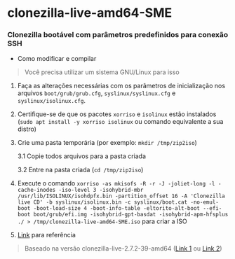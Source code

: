 # clonezilla-live-amd64-SME
 
### Clonezilla bootável com parâmetros predefinidos para conexão SSH

- Como modificar e compilar

> Você precisa utilizar um sistema GNU/Linux para isso

1. Faça as alterações necessárias com os parâmetros de inicialização nos arquivos ```boot/grub/grub.cfg```, ```syslinux/syslinux.cfg``` e ```syslinux/isolinux.cfg```.

2. Certifique-se de que os pacotes ```xorriso``` e ```isolinux``` estão instalados (```sudo apt install -y xorriso isolinux``` ou comando equivalente a sua distro)

3. Crie uma pasta temporária (por exemplo: ```mkdir /tmp/zip2iso```)

   3.1 Copie todos arquivos para a pasta criada
   
   3.2 Entre na pasta criada (```cd /tmp/zip2iso```)

4. Execute o comando ```xorriso -as mkisofs -R -r -J -joliet-long -l -cache-inodes -iso-level 3 -isohybrid-mbr /usr/lib/ISOLINUX/isohdpfx.bin -partition_offset 16 -A 'Clonezilla live CD' -b syslinux/isolinux.bin -c syslinux/boot.cat -no-emul-boot -boot-load-size 4 -boot-info-table -eltorito-alt-boot --efi-boot boot/grub/efi.img -isohybrid-gpt-basdat -isohybrid-apm-hfsplus ./ > /tmp/clonezilla-live-amd64-SME.iso``` para criar a ISO

5. [Link](https://drbl.org/faq/fine-print.php?path=./2_System/87_create_clonezilla_iso_from_zip.faq#87_create_clonezilla_iso_from_zip.faq) para referência

> Baseado na versão clonezilla-live-2.7.2-39-amd64 ([Link 1](https://osdn.net/projects/clonezilla/downloads/75295/clonezilla-live-2.7.2-39-amd64.zip/) ou [Link 2](https://sourceforge.net/projects/clonezilla/files/clonezilla_live_stable/2.7.2-39/clonezilla-live-2.7.2-39-amd64.zip/download))
